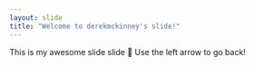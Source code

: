 ```yaml
---
layout: slide
title: "Welcome to derekmckinney's slide!"
---
```

This is my awesome slide slide :tada:
Use the left arrow to go back!
